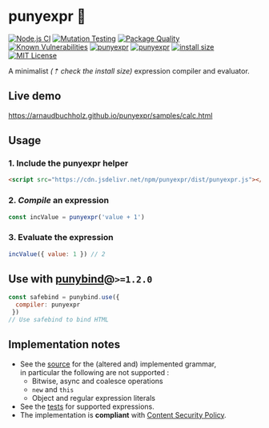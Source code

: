 # punyexpr 🦴

[![Node.js CI](https://github.com/ArnaudBuchholz/punyexpr/actions/workflows/node.js.yml/badge.svg)](https://github.com/ArnaudBuchholz/punyexpr/actions/workflows/node.js.yml)
[![Mutation Testing](https://img.shields.io/badge/mutation%20testing-100%25-green)](https://arnaudbuchholz.github.io/punyexpr/reports/mutation/mutation.html)
[![Package Quality](https://npm.packagequality.com/shield/punyexpr.svg)](https://packagequality.com/#?package=punyexpr)
[![Known Vulnerabilities](https://snyk.io/test/github/ArnaudBuchholz/punyexpr/badge.svg?targetFile=package.json)](https://snyk.io/test/github/ArnaudBuchholz/punyexpr?targetFile=package.json)
[![punyexpr](https://badge.fury.io/js/punyexpr.svg)](https://www.npmjs.org/package/punyexpr)
[![punyexpr](http://img.shields.io/npm/dm/punyexpr.svg)](https://www.npmjs.org/package/punyexpr)
[![install size](https://packagephobia.now.sh/badge?p=punyexpr)](https://packagephobia.now.sh/result?p=punyexpr)
[![MIT License](https://img.shields.io/badge/License-MIT-yellow.svg)](https://opensource.org/licenses/MIT)


A minimalist *(⇡ check the install size)* expression compiler and evaluator.

## Live demo

https://arnaudbuchholz.github.io/punyexpr/samples/calc.html

## Usage

### 1. Include the punyexpr helper

```html
<script src="https://cdn.jsdelivr.net/npm/punyexpr/dist/punyexpr.js"></script>
``` 

### 2. *Compile* an expression

```javascript
const incValue = punyexpr('value + 1')
```

### 3. Evaluate the expression

```javascript
incValue({ value: 1 }) // 2
``` 

## Use with [punybind](https://www.npmjs.com/package/punybind)@`>=1.2.0`

```javascript
const safebind = punybind.use({
  compiler: punyexpr
 })
// Use safebind to bind HTML
```

## Implementation notes

* See the [source](https://github.com/ArnaudBuchholz/punyexpr/blob/master/punyexpr.js) for the (altered and) implemented grammar,<br> in particular the following are not supported :
  * Bitwise, async and coalesce operations
  * `new` and `this`
  * Object and regular expression literals
* See the [tests](https://github.com/ArnaudBuchholz/punyexpr/blob/master/tests/expression.spec.js) for supported expressions.
* The implementation is **compliant** with [Content Security Policy](https://developer.mozilla.org/en-US/docs/Web/HTTP/CSP).
